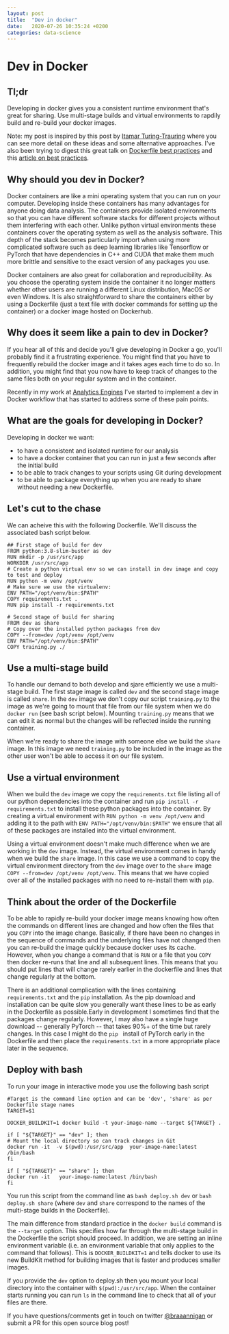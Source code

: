 ```yaml
---
layout: post
title:  "Dev in docker"
date:   2020-07-26 10:35:24 +0200
categories: data-science
---
```

# Dev in Docker

## Tl;dr
Developing in docker gives you a consistent runtime environment that's great for sharing. Use multi-stage builds and virtual environments to rapdily build and re-build your docker images.

Note: my post is inspired by this post by [Itamar Turing-Trauring](https://pythonspeed.com/articles/multi-stage-docker-python/) where you can see more detail on these ideas and some alternative approaches. I've also been trying to digest this great talk on [Dockerfile best practices](https://www.youtube.com/watch?v=JofsaZ3H1qM&t=1087s) and this [article on best practices](https://docs.docker.com/develop/develop-images/dockerfile_best-practices/).

## Why should you dev in Docker?

Docker containers are like a mini operating system that you can run on your computer. Developing inside these containers has many advantages for anyone doing data analysis. The containers provide isolated environments so that you can have different software stacks for different projects without them interfering with each other. Unlike python virtual environments these containers cover the operating system as well as the analysis software. This depth of the stack becomes particularly import when using more complicated software such as deep learning libraries like Tensorflow or PyTorch that have dependencies in C++ and CUDA that make them much more brittle and sensitive to the exact version of any packages you use. 

Docker containers are also great for collaboration and reproducibility. As you choose the operating system inside the container it no longer matters whether other users are running a different Linux distribution, MacOS or even Windows. It is also straightforward to share the containers either by using a Dockerfile (just a text file with docker commands for setting up the container) or a docker image hosted on Dockerhub. 


## Why does it seem like a pain to dev in Docker?

If you hear all of this and decide you'll give developing in Docker a go, you'll probably find it a frustrating experience. You might find that you have to frequently rebuild the docker image and it takes ages each time to do so. In addition, you might find that you now have to keep track of changes to the same files both on your regular system and in the container.

Recently in my work at [Analytics Engines](https://analyticsengines.com/2020/07/02/insights-semantic-search-pop-soda/) I've started to implement a dev in Docker workflow that has started to address some of these pain points.

## What are the goals for developing in Docker?

Developing in docker we want:
- to have a consistent and isolated runtime for our analysis
- to have a docker container that you can run in just a few seconds after the initial build
- to be able to track changes to your scripts using Git during development
- to be able to package everything up when you are ready to share without needing a new Dockerfile.

## Let's cut to the chase
We can acheive this with the following Dockerfile. We'll discuss the associated bash script below.
```
## First stage of build for dev
FROM python:3.8-slim-buster as dev
RUN mkdir -p /usr/src/app
WORKDIR /usr/src/app
# Create a python virtual env so we can install in dev image and copy to test and deploy
RUN python -m venv /opt/venv
# Make sure we use the virtualenv:
ENV PATH="/opt/venv/bin:$PATH"
COPY requirements.txt .
RUN pip install -r requirements.txt

# Second stage of build for sharing
FROM dev as share
# Copy over the installed python packages from dev
COPY --from=dev /opt/venv /opt/venv
ENV PATH="/opt/venv/bin:$PATH"
COPY training.py ./
```

## Use a multi-stage build
To handle our demand to both develop and sjare efficiently we use a multi-stage build. The first stage image is called ```dev``` and the second stage image is called ```share```. In the ```dev``` image we don't copy our script ```training.py``` to the image as we're going to mount that file from our file system when we do ```docker run``` (see bash script below). Mounting ```training.py``` means that we can edit it as normal but the changes will be reflected inside the running container.

When we're ready to share the image with someone else we build the ```share``` image. In this image we need ```training.py``` to be included in the image as the other user won't be able to access it on our file system.

## Use a virtual environment
When we build the ```dev``` image we copy the ```requirements.txt``` file listing all of our python dependencies into the container and run ```pip install -r requirements.txt``` to install these python packages into the container. By creating a virtual environment with ```RUN python -m venv /opt/venv``` and adding it to the path with ```ENV PATH="/opt/venv/bin:$PATH"``` we ensure that all of these packages are installed into the virtual environment.  

Using a virtual environment doesn't make much difference when we are working in the ```dev``` image. Instead, the virtual environment comes in handy when we build the ```share``` image. In this case we use a command to copy the virtual environment directory from the ```dev``` image over to the ```share``` image ```COPY --from=dev /opt/venv /opt/venv```.
This means that we have copied over all of the installed packages with no need to re-install them with ```pip```.

## Think about the order of the Dockerfile
To be able to rapidly re-build your docker image means knowing how often the commands on different lines are changed and how often the files that you ```COPY``` into the image change.  Basically, if there have been no changes in the sequence of commands and the underlying files have not changed then you can re-build the image quickly because docker uses its cache. However, when you change a command that is ```RUN``` or a file that you ```COPY``` then docker re-runs that line and all subsequent lines. This means that you should put lines that will change rarely earlier in the dockerfile and lines that change regularly at the bottom.

There is an additional complication with the lines containing ```requirements.txt``` and the ```pip``` installation. As the pip download and installation can be quite slow you generally want these lines to be as early in the Dockerfile as possible.Early in development I sometimes find that the packages change regularly. However, I may also have a single huge download -- generally PyTorch -- that takes 90%+ of the time but rarely changes. In this case I might do the ```pip ``` install of PyTorch early in the Dockerfile and then place the ```requirements.txt``` in a more appropriate place later in the sequence.

## Deploy with bash
To run your image in interactive mode you use the following bash script
```
#Target is the command line option and can be 'dev', 'share' as per Dockerfile stage names
TARGET=$1

DOCKER_BUILDKIT=1 docker build -t your-image-name --target ${TARGET} .

if [ "${TARGET}" == "dev" ]; then
# Mount the local directory so can track changes in Git
docker run -it  -v $(pwd):/usr/src/app  your-image-name:latest /bin/bash
fi

if [ "${TARGET}" == "share" ]; then
docker run -it   your-image-name:latest /bin/bash
fi
```
You run this script from the command line as ```bash deploy.sh dev``` or ```bash deploy.sh share``` (where ```dev``` and ```share``` correspond to the names of the multi-stage builds in the Dockerfile).

The main difference from standard practice in the ```docker build``` command is the ```--target``` option. This specifies how far through the multi-stage build in the Dockerfile the script should proceed. In addition, we are setting an inline environment variable (i.e. an environment variable that only applies to the command that follows). This is ```DOCKER_BUILDKIT=1``` and tells docker to use its new BuildKit method for building images that is faster and produces smaller images.

If you provide the ```dev``` option to deploy.sh then you mount your local directory into the container with ```$(pwd):/usr/src/app```. When the container starts running you can run ```ls``` in the command line to check that all of your files are there.

If you have questions/comments get in touch on twitter [@braaannigan](https://twitter.com/braaannigan) or submit a PR for this open source blog post!

